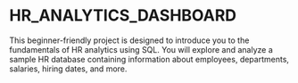 # HR_ANALYTICS_DASHBOARD

This beginner-friendly project is designed to introduce you to the fundamentals of HR analytics using SQL. You will explore and analyze a sample HR database containing information about employees, departments, salaries, hiring dates, and more.
